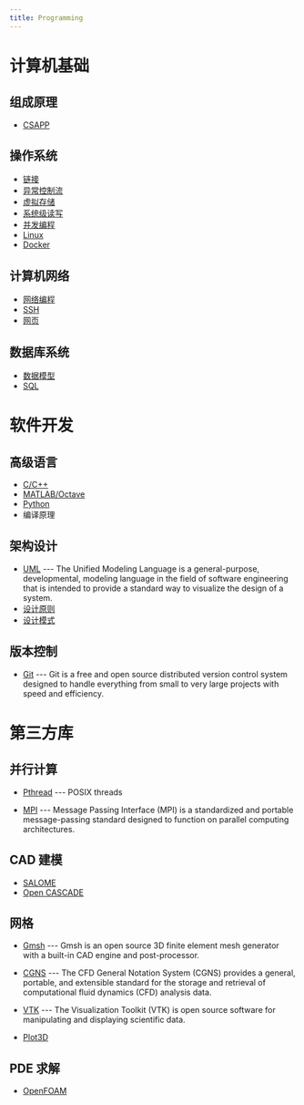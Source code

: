 ```yaml
---
title: Programming
---
```


# 计算机基础

## 组成原理

- [CSAPP](./csapp/README.md)

## 操作系统

- [链接](./csapp/7_linking.md)
- [异常控制流](./csapp/8_exceptional_control_flow.md)
- [虚拟存储](./9_virtual_memory.md)
- [系统级读写](./10_system_level_io.md)
- [并发编程](./12_concurrent_programming.md)
- [Linux](./linux/README.md)
- [Docker](./docker/README.md)

## 计算机网络

- [网络编程](./csapp/11_network_programming.md)
- [SSH](./linux/ssh.md)
- [网页](../documenting/web/README.md)

## 数据库系统

- [数据模型](./database/data_models.md)
- [SQL](./database/sql.md)

# 软件开发

## 高级语言

- [C/C++](./languages/cpp/README.md)
- [MATLAB/Octave](./languages/octave.md)
- [Python](./languages/python.md)
- 编译原理

## 架构设计

- [UML](./design/uml/README.md) --- The Unified Modeling Language is a general-purpose, developmental, modeling language in the field of software engineering that is intended to provide a standard way to visualize the design of a system.
- [设计原则](./design/principles/README.md)
- [设计模式](./design/patterns/README.md)

## 版本控制

- [Git](./git.md) --- Git is a free and open source distributed version control system designed to handle everything from small to very large projects with speed and efficiency.

# 第三方库

## 并行计算

- [Pthread](./csapp/12_concurrent_programming.md#parallel) --- POSIX threads

- [MPI](./mpi/README.md) --- Message Passing Interface (MPI) is a standardized and portable message-passing standard designed to function on parallel computing architectures.

## CAD 建模

- [SALOME](www.salome-platform.org)
- [Open CASCADE](https://www.opencascade.com)

## 网格

- [Gmsh](./mesh/gmsh.md) --- Gmsh is an open source 3D finite element mesh generator with a built-in CAD engine and post-processor.

- [CGNS](./mesh/cgns.md) --- The CFD General Notation System (CGNS) provides a general, portable, and extensible standard for the storage and retrieval of computational fluid dynamics (CFD) analysis data.
- [VTK](./mesh/vtk.md) --- The Visualization Toolkit (VTK) is open source software for manipulating and displaying scientific data.
- [Plot3D](./mesh/plot3d.md)

## PDE 求解

- [OpenFOAM](./openfoam/README.md)
